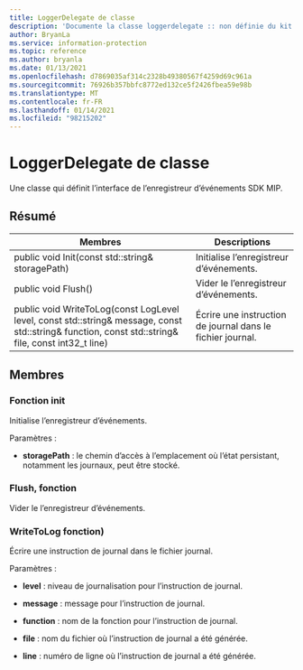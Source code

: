 ```yaml
---
title: LoggerDelegate de classe
description: 'Documente la classe loggerdelegate :: non définie du kit de développement logiciel (SDK) Microsoft Information Protection (MIP).'
author: BryanLa
ms.service: information-protection
ms.topic: reference
ms.author: bryanla
ms.date: 01/13/2021
ms.openlocfilehash: d7869035af314c2328b49380567f4259d69c961a
ms.sourcegitcommit: 76926b357bbfc8772ed132ce5f2426fbea59e98b
ms.translationtype: MT
ms.contentlocale: fr-FR
ms.lasthandoff: 01/14/2021
ms.locfileid: "98215202"
---
```

# <a name="class-loggerdelegate"></a>LoggerDelegate de classe 
Une classe qui définit l’interface de l’enregistreur d’événements SDK MIP.
  
## <a name="summary"></a>Résumé
 Membres                        | Descriptions                                
--------------------------------|---------------------------------------------
public void Init(const std::string& storagePath)  |  Initialise l’enregistreur d’événements.
public void Flush()  |  Vider le l’enregistreur d’événements.
public void WriteToLog(const LogLevel level, const std::string& message, const std::string& function, const std::string& file, const int32_t line)  |  Écrire une instruction de journal dans le fichier journal.
  
## <a name="members"></a>Membres
  
### <a name="init-function"></a>Fonction init
Initialise l’enregistreur d’événements.

Paramètres :  
* **storagePath** : le chemin d’accès à l’emplacement où l’état persistant, notamment les journaux, peut être stocké.


  
### <a name="flush-function"></a>Flush, fonction
Vider le l’enregistreur d’événements.
  
### <a name="writetolog-function"></a>WriteToLog fonction)
Écrire une instruction de journal dans le fichier journal.

Paramètres :  
* **level** : niveau de journalisation pour l’instruction de journal. 


* **message** : message pour l’instruction de journal. 


* **function** : nom de la fonction pour l’instruction de journal. 


* **file** : nom du fichier où l’instruction de journal a été générée. 


* **line** : numéro de ligne où l’instruction de journal a été générée.

